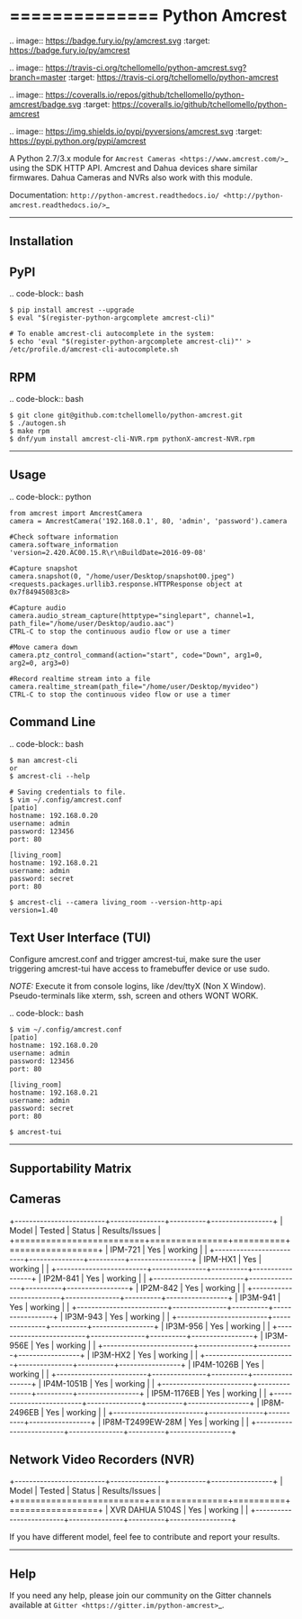 ==============
Python Amcrest
==============

.. image:: https://badge.fury.io/py/amcrest.svg
    :target: https://badge.fury.io/py/amcrest

.. image:: https://travis-ci.org/tchellomello/python-amcrest.svg?branch=master
    :target: https://travis-ci.org/tchellomello/python-amcrest

.. image:: https://coveralls.io/repos/github/tchellomello/python-amcrest/badge.svg
    :target: https://coveralls.io/github/tchellomello/python-amcrest

.. image:: https://img.shields.io/pypi/pyversions/amcrest.svg
    :target: https://pypi.python.org/pypi/amcrest

A Python 2.7/3.x module for `Amcrest Cameras <https://www.amcrest.com/>`_ using the SDK HTTP API. Amcrest and Dahua devices share similar firmwares. Dahua Cameras and NVRs also work with this module.

Documentation: `http://python-amcrest.readthedocs.io/ <http://python-amcrest.readthedocs.io/>`_

------------
Installation
------------

PyPI
----

.. code-block:: bash

    $ pip install amcrest --upgrade
    $ eval "$(register-python-argcomplete amcrest-cli)"

    # To enable amcrest-cli autocomplete in the system:
    $ echo 'eval "$(register-python-argcomplete amcrest-cli)"' >  /etc/profile.d/amcrest-cli-autocomplete.sh

RPM
---

.. code-block:: bash

    $ git clone git@github.com:tchellomello/python-amcrest.git
    $ ./autogen.sh
    $ make rpm
    $ dnf/yum install amcrest-cli-NVR.rpm pythonX-amcrest-NVR.rpm


-----
Usage
-----

.. code-block:: python

    from amcrest import AmcrestCamera
    camera = AmcrestCamera('192.168.0.1', 80, 'admin', 'password').camera

    #Check software information
    camera.software_information
    'version=2.420.AC00.15.R\r\nBuildDate=2016-09-08'

    #Capture snapshot
    camera.snapshot(0, "/home/user/Desktop/snapshot00.jpeg")
    <requests.packages.urllib3.response.HTTPResponse object at 0x7f84945083c8>

    #Capture audio
    camera.audio_stream_capture(httptype="singlepart", channel=1, path_file="/home/user/Desktop/audio.aac")
    CTRL-C to stop the continuous audio flow or use a timer

    #Move camera down
    camera.ptz_control_command(action="start", code="Down", arg1=0, arg2=0, arg3=0)

    #Record realtime stream into a file
    camera.realtime_stream(path_file="/home/user/Desktop/myvideo")
    CTRL-C to stop the continuous video flow or use a timer

Command Line
------------

.. code-block:: bash

    $ man amcrest-cli
    or
    $ amcrest-cli --help

    # Saving credentials to file.
    $ vim ~/.config/amcrest.conf
    [patio]
    hostname: 192.168.0.20
    username: admin
    password: 123456
    port: 80

    [living_room]
    hostname: 192.168.0.21
    username: admin
    password: secret
    port: 80

    $ amcrest-cli --camera living_room --version-http-api
    version=1.40

Text User Interface (TUI)
-------------------------
Configure amcrest.conf and trigger amcrest-tui, make sure the user
triggering amcrest-tui have access to framebuffer device or use sudo.

*NOTE:*
Execute it from console logins, like /dev/ttyX (Non X Window).
Pseudo-terminals like xterm, ssh, screen and others WONT WORK.

.. code-block:: bash

    $ vim ~/.config/amcrest.conf
    [patio]
    hostname: 192.168.0.20
    username: admin
    password: 123456
    port: 80

    [living_room]
    hostname: 192.168.0.21
    username: admin
    password: secret
    port: 80

    $ amcrest-tui


---------------------
Supportability Matrix
---------------------

Cameras
-------

+-------------------------+---------------+----------+-----------------+
| Model                   |     Tested    | Status   | Results/Issues  |
+=========================+===============+==========+=================+
| IPM-721                 | Yes           |  working |                 |
+-------------------------+---------------+----------+-----------------+
| IPM-HX1                 | Yes           |  working |                 |
+-------------------------+---------------+----------+-----------------+
| IP2M-841                | Yes           |  working |                 |
+-------------------------+---------------+----------+-----------------+
| IP2M-842                | Yes           |  working |                 |
+-------------------------+---------------+----------+-----------------+
| IP3M-941                | Yes           |  working |                 |
+-------------------------+---------------+----------+-----------------+
| IP3M-943                | Yes           |  working |                 |
+-------------------------+---------------+----------+-----------------+
| IP3M-956                | Yes           |  working |                 |
+-------------------------+---------------+----------+-----------------+
| IP3M-956E               | Yes           |  working |                 |
+-------------------------+---------------+----------+-----------------+
| IP3M-HX2                | Yes           |  working |                 |
+-------------------------+---------------+----------+-----------------+
| IP4M-1026B              | Yes           |  working |                 |
+-------------------------+---------------+----------+-----------------+
| IP4M-1051B              | Yes           |  working |                 |
+-------------------------+---------------+----------+-----------------+
| IP5M-1176EB             | Yes           |  working |                 |
+-------------------------+---------------+----------+-----------------+
| IP8M-2496EB             | Yes           |  working |                 |
+-------------------------+---------------+----------+-----------------+
| IP8M-T2499EW-28M        | Yes           |  working |                 |
+-------------------------+---------------+----------+-----------------+


Network Video Recorders (NVR)
-----------------------------

+-------------------------+---------------+----------+-----------------+
| Model                   |     Tested    | Status   | Results/Issues  |
+=========================+===============+==========+=================+
| XVR DAHUA 5104S         | Yes           |  working |                 |
+-------------------------+---------------+----------+-----------------+


If you have different model, feel fee to contribute and report your results.


----
Help
----
If you need any help, please join our community on the Gitter channels available at `Gitter <https://gitter.im/python-amcrest>`_.
